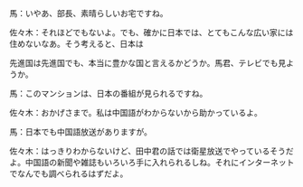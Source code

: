 馬：いやあ、部長、素晴らしいお宅ですね。

佐々木：それほどでもないよ。でも、確かに日本では、とてもこんな広い家には住めないなあ。そう考えると、日本は

先進国は先進国でも、本当に豊かな国と言えるかどうか。馬君、テレビでも見ようか。

馬：このマンションは、日本の番組が見られるですね。

佐々木：おかげさまで。私は中国語がわからないから助かっているよ。

馬：日本でも中国語放送がありますが。

佐々木：はっきりわからないけど、田中君の話では衛星放送でやっているそうだよ。中国語の新聞や雑誌もいろいろ手に入れられるしね。それにインターネットでなんでも調べられるはずだよ。



